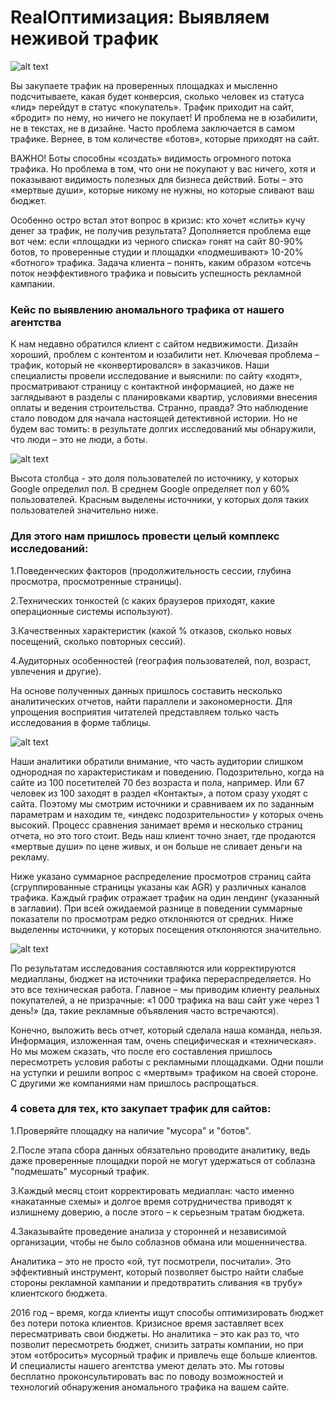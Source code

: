 # RealОптимизация: Выявляем неживой трафик
![alt text][logo]

Вы закупаете трафик на проверенных площадках и мысленно подсчитываете, какая будет конверсия, сколько человек из статуса «лид» перейдут в статус «покупатель». Трафик приходит на сайт, «бродит» по нему, но ничего не покупает! И проблема не в юзабилити, не в текстах, не в дизайне. Часто проблема заключается в самом трафике. Вернее, в том количестве «ботов», которые приходят на сайт.


ВАЖНО! Боты способны «создать» видимость огромного потока трафика. Но проблема в том, что они не покупают у вас ничего, хотя и показывают видимость полезных для бизнеса действий. Боты – это «мертвые души», которые никому не нужны, но которые сливают ваш бюджет.


Особенно остро встал этот вопрос в кризис: кто хочет «слить» кучу денег за трафик, не получив результата? Дополняется проблема еще вот чем: если «площадки из черного списка» гонят на сайт 80-90% ботов, то проверенные студии и площадки «подмешивают» 10-20% «ботного» трафика. Задача клиента – понять, каким образом «отсечь поток неэффективного трафика и повысить успешность рекламной кампании.




### Кейс по выявлению аномального трафика от нашего агентства

К нам недавно обратился клиент с сайтом недвижимости. Дизайн хороший, проблем с контентом и юзабилити нет. Ключевая проблема – трафик, который не «конвертировался» в заказчиков. Наши специалисты провели исследование и выяснили: по сайту «ходят», просматривают страницу с контактной информацией, но даже не заглядывают в разделы с планировками квартир, условиями внесения оплаты и ведения строительства. Странно, правда? Это наблюдение стало поводом для начала настоящей детективной истории. Но не будем вас томить: в результате долгих исследований мы обнаружили, что люди – это не люди, а боты.

![alt text][logo2]

Высота столбца - это доля пользователей по источнику, у которых Google определил пол. В среднем Google определяет пол у 60% пользователей. Красным выделены источники, у которых доля таких пользователей значительно ниже.


### Для этого нам пришлось провести целый комплекс исследований:
1.Поведенческих факторов (продолжительность сессии, глубина просмотра, просмотренные страницы).

2.Технических тонкостей (с каких браузеров приходят, какие операционные системы используют).

3.Качественных характеристик (какой % отказов, сколько новых посещений, сколько повторных сессий).

4.Аудиторных особенностей (география пользователей, пол, возраст, увлечения и другие).


На основе полученных данных пришлось составить несколько аналитических отчетов, найти параллели и закономерности. Для упрощения восприятия читателей представляем только часть исследования в форме таблицы.


![alt text][logo3]


Наши аналитики обратили внимание, что часть аудитории слишком однородная по характеристикам и поведению. Подозрительно, когда на сайте из 100 посетителей 70 без возраста и пола, например. Или 67 человек из 100 заходят в раздел «Контакты», а потом сразу уходят с сайта. Поэтому мы смотрим источники и сравниваем их по заданным параметрам и находим те, «индекс подозрительности» у которых очень высокий. Процесс сравнения занимает время и несколько страниц отчета, но это того стоит. Ведь наш клиент точно знает, где продаются «мертвые души» по цене живых, и он больше не сливает деньги на рекламу.


Ниже указано суммарное распределение просмотров страниц сайта (сгруппированные страницы указаны как AGR) у различных каналов трафика. Каждый график отражает трафик на один лендинг (указанный в заглавии). При всей ожидаемой разнице в поведении суммарные показатели по просмотрам редко отклоняются от средних. Ниже выделенны источники, у которых посещения отклоняются значительно.


![alt text][logo4]


По результатам исследования составляются или корректируются медиапланы, бюджет на источники трафика перераспределяется. Но это все техническая работа. Главное – мы приводим клиенту реальных покупателей, а не призрачные: «1 000 трафика на ваш сайт уже через 1 день!» (да, такие рекламные объявления часто встречаются).


Конечно, выложить весь отчет, который сделала наша команда, нельзя. Информация, изложенная там, очень специфическая и «техническая». Но мы можем сказать, что после его составления пришлось пересмотреть условия работы с рекламными площадками. Одни пошли на уступки и решили вопрос с «мертвым» трафиком на своей стороне. С другими же компаниями нам пришлось распрощаться.


### 4 совета для тех, кто закупает трафик для сайтов:

1.Проверяйте площадку на наличие "мусора" и "ботов".

2.После этапа сбора данных обязательно проводите аналитику, ведь даже проверенные площадки порой не могут удержаться от соблазна "подмешать" мусорный трафик.

3.Каждый месяц стоит корректировать медиаплан: часто именно «накатанные схемы» и долгое время сотрудничества приводят к излишнему доверию, а после этого – к серьезным тратам бюджета.

4.Заказывайте проведение анализа у сторонней и независимой организации, чтобы не было соблазнов обмана или мошенничества.


Аналитика – это не просто «ой, тут посмотрели, посчитали». Это эффективный инструмент, который позволяет быстро найти слабые стороны рекламной кампании и предотвратить сливания «в трубу» клиентского бюджета.


2016 год – время, когда клиенты ищут способы оптимизировать бюджет без потери потока клиентов. Кризисное время заставляет всех пересматривать свои бюджеты. Но аналитика – это как раз то, что позволит пересмотреть бюджет, снизить затраты компании, но при этом «отбросить» мусорный трафик и привлечь еще больше клиентов. И специалисты нашего агентства умеют делать это. Мы готовы бесплатно проконсультировать вас по поводу возможностей и технологий обнаружения аномального трафика на вашем сайте.

[logo]: http://www.realweb.ru/images/blog/02-03-2016-1.jpg
[logo2]: http://www.realweb.ru/images/blog/02-03-2016-2.jpg
[logo3]: http://www.realweb.ru/images/blog/02-03-2016-4.jpg
[logo4]: http://www.realweb.ru/images/blog/02-03-2016-3.jpg
